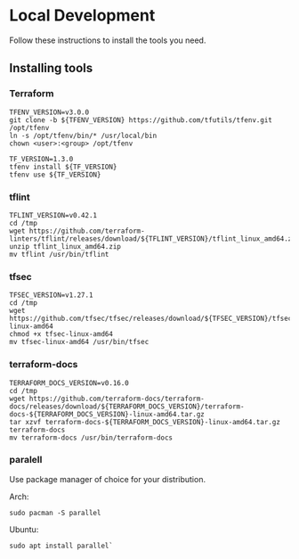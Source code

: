# Local Development

Follow these instructions to install the tools you need.

## Installing tools

### Terraform

```shell
TFENV_VERSION=v3.0.0
git clone -b ${TFENV_VERSION} https://github.com/tfutils/tfenv.git /opt/tfenv
ln -s /opt/tfenv/bin/* /usr/local/bin
chown <user>:<group> /opt/tfenv
```

```shell
TF_VERSION=1.3.0
tfenv install ${TF_VERSION}
tfenv use ${TF_VERSION}
```

### tflint

```shell
TFLINT_VERSION=v0.42.1
cd /tmp
wget https://github.com/terraform-linters/tflint/releases/download/${TFLINT_VERSION}/tflint_linux_amd64.zip
unzip tflint_linux_amd64.zip
mv tflint /usr/bin/tflint
```

### tfsec

```shell
TFSEC_VERSION=v1.27.1
cd /tmp
wget https://github.com/tfsec/tfsec/releases/download/${TFSEC_VERSION}/tfsec-linux-amd64
chmod +x tfsec-linux-amd64
mv tfsec-linux-amd64 /usr/bin/tfsec
```

### terraform-docs

```shell
TERRAFORM_DOCS_VERSION=v0.16.0
cd /tmp
wget https://github.com/terraform-docs/terraform-docs/releases/download/${TERRAFORM_DOCS_VERSION}/terraform-docs-${TERRAFORM_DOCS_VERSION}-linux-amd64.tar.gz
tar xzvf terraform-docs-${TERRAFORM_DOCS_VERSION}-linux-amd64.tar.gz terraform-docs
mv terraform-docs /usr/bin/terraform-docs
```

### paralell

Use package manager of choice for your distribution.

Arch:

```shell
sudo pacman -S parallel
```

Ubuntu:

```shell
sudo apt install parallel`
````